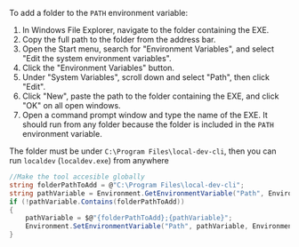 To add a folder to the `PATH` environment variable:

1. In Windows File Explorer, navigate to the folder containing the EXE.
2. Copy the full path to the folder from the address bar.
3. Open the Start menu, search for "Environment Variables", and select "Edit the system environment variables".
4. Click the "Environment Variables" button.
5. Under "System Variables", scroll down and select "Path", then click "Edit".
6. Click "New", paste the path to the folder containing the EXE, and click "OK" on all open windows.
7. Open a command prompt window and type the name of the EXE. It should run from any folder because the folder is included in the `PATH` environment variable.


The folder must be under `C:\Program Files\local-dev-cli`, then you can run `localdev` (`localdev.exe`) from anywhere

```csharp
//Make the tool accesible globally
string folderPathToAdd = @"C:\Program Files\local-dev-cli";
string pathVariable = Environment.GetEnvironmentVariable("Path", EnvironmentVariableTarget.Machine) ?? "";
if (!pathVariable.Contains(folderPathToAdd))
{
	pathVariable = $@"{folderPathToAdd};{pathVariable}";
	Environment.SetEnvironmentVariable("Path", pathVariable, EnvironmentVariableTarget.Machine);
}
```
